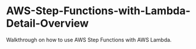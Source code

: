 # AWS-Step-Functions-with-Lambda-Detail-Overview
Walkthrough on how to use AWS Step Functions with AWS Lambda.

